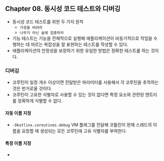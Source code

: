 ## Chapter 08. 동시성 코드 테스트와 디버깅
- 동시성 코드 테스트를 위한 두 가지 원칙
   - `가정을 버려라`
   - `나무가 아닌 숲에 집중하라`
- 기능 테스트는 기능을 전체적으로 실행해 애플리케이션이 비동기적으로 작업을 수행하는 데 따르는 복잡성을 잘 표현하는 테스트를 작성할 수 있다.
- 애플리케이션의 안정성을 보장하기 위한 유일한 방법은 정확한 테스트를 하는 것이다.

### 디버깅
- 코루틴이 일정 개수 이상이면 전달받은 파라미터를 사용해서 각 코루틴을 추적하는 것은 번거로울 것이다.
- 코루틴이 고유한 식별자로 사용할 수 있는 것이 없다면 특정 요소와 관련된 엔트리를 정확하게 식별할 수 없다.

#### 자동 이름 지정
- `-Dkotlinx.coroutines.debug` VM 플래그를 전달해 코틀린이 현재 스레드의 이름을 요청할 때 생성되는 모든 코루틴에 고유 식별자를 부여한다.

#### 특정 이름 지정
-  

####
